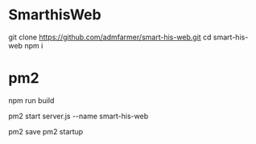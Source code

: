 # SmarthisWeb

git clone https://github.com/admfarmer/smart-his-web.git
cd smart-his-web
npm i

# pm2 

npm run build

pm2 start server.js --name smart-his-web 

pm2 save
pm2 startup
